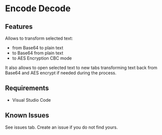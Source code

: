 # Encode Decode 


## Features

Allows to transform selected text:
- from Base64 to plain text
- to Base64 from plain text
- to AES Encryption CBC mode

It also allows to open selected text to new tabs transforming text back from
Base64 and AES encrypt if needed during the process.

## Requirements

- Visual Studio Code

## Known Issues

See issues tab. Create an issue if you do not find yours.
